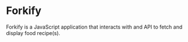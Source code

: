 # Forkify

Forkify is a JavaScript application that interacts with and API to fetch and display food recipe(s).
